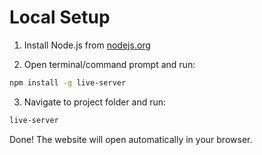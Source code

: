 # Local Setup

1. Install Node.js from [nodejs.org](https://nodejs.org)

2. Open terminal/command prompt and run:
```bash
npm install -g live-server
```

3. Navigate to project folder and run:
```bash
live-server
```

Done! The website will open automatically in your browser. 